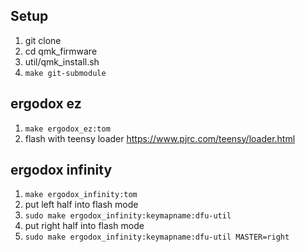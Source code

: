## Setup
  1. git clone
  1. cd qmk_firmware
  1. util/qmk_install.sh
  1. `make git-submodule`

## ergodox ez
  1. `make ergodox_ez:tom`
  1. flash with teensy loader https://www.pjrc.com/teensy/loader.html

## ergodox infinity
  1. `make ergodox_infinity:tom`
  1. put left half into flash mode
  1. `sudo make ergodox_infinity:keymapname:dfu-util`
  1. put right half into flash mode
  1. `sudo make ergodox_infinity:keymapname:dfu-util MASTER=right`
